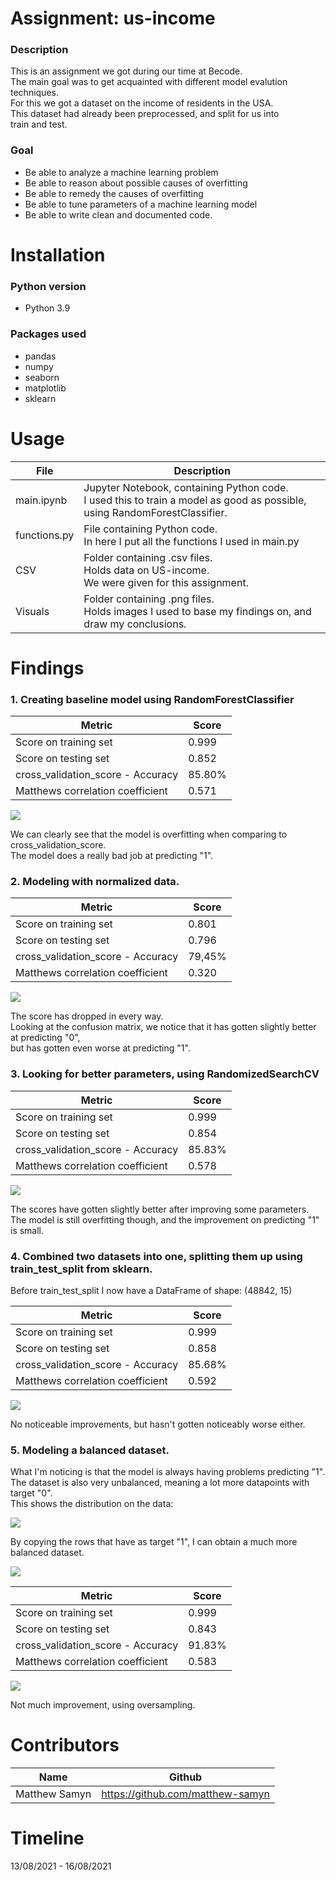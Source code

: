 # Assignment: us-income
### Description
This is an assignment we got during our time at Becode.  
The main goal was to get acquainted with different model evalution techniques.  
For this we got a dataset on the income of residents in the USA.  
This dataset had already been preprocessed, and split for us into  
train and test.
### Goal
- Be able to analyze a machine learning problem
- Be able to reason about possible causes of overfitting
- Be able to remedy the causes of overfitting
- Be able to tune parameters of a machine learning model
- Be able to write clean and documented code.

# Installation
### Python version
- Python 3.9


### Packages used
* pandas
* numpy
* seaborn
* matplotlib
* sklearn

# Usage

| File         | Description                                                                     |
|--------------|---------------------------------------------------------------------------------|
| main.ipynb   | Jupyter Notebook, containing Python code.  <br>I used this to train a model as good as possible, using RandomForestClassifier. |
| functions.py | File containing Python code.  <br>In here I put all the functions I used in main.py |
| CSV          | Folder containing .csv files.  <br>Holds data on US-income.   <br>We were given for this assignment. |
| Visuals      | Folder containing .png files.<br>Holds images I used to base my findings on, and draw my conclusions. |


# Findings
### 1. Creating baseline model using RandomForestClassifier

| Metric                            | Score  |
|-----------------------------------|--------|
| Score on training set             | 0.999  |
| Score on testing set              | 0.852  |
| cross_validation_score - Accuracy | 85.80% |
| Matthews correlation coefficient  | 0.571  |

![](Visuals/Confusion%20matrix%20-%20baseline%20model.png)

We can clearly see that the model is overfitting when comparing to cross_validation_score.  
The model does a really bad job at predicting "1".


### 2. Modeling with normalized data.

| Metric                            | Score  |
|-----------------------------------|--------|
| Score on training set             | 0.801  |
| Score on testing set              | 0.796  |
| cross_validation_score - Accuracy | 79,45% |
| Matthews correlation coefficient  | 0.320  |

![](Visuals/Confusion%20matrix%20-%20normalized.png)

The score has dropped in every way.   
Looking at the confusion matrix, we notice that it has gotten slightly better at predicting "0",  
but has gotten even worse at predicting "1".

### 3. Looking for better parameters, using RandomizedSearchCV
| Metric                            | Score  |
|-----------------------------------|--------|
| Score on training set             | 0.999  |
| Score on testing set              | 0.854  |
| cross_validation_score - Accuracy | 85.83% |
| Matthews correlation coefficient  | 0.578  |

![](Visuals/Confusion%20matrix%20-%20best_params.png)

The scores have gotten slightly better after improving some parameters. The model is still overfitting though, and the improvement on predicting "1" is small.

### 4. Combined two datasets into one, splitting them up using train_test_split from sklearn.
Before train_test_split I now have a DataFrame of shape: (48842, 15)

| Metric                            | Score  |
|-----------------------------------|--------|
| Score on training set             | 0.999  |
| Score on testing set              | 0.858  |
| cross_validation_score - Accuracy | 85.68% |
| Matthews correlation coefficient  | 0.592  |

![](Visuals/Confusion%20matrix%20-%20own%20train_test_split.png)

No noticeable improvements, but hasn't gotten noticeably worse either.

### 5. Modeling a balanced dataset.
What I'm noticing is that the model is always having problems predicting "1".   
The dataset is also very unbalanced, meaning a lot more datapoints with target "0".  
This shows the distribution on the data:

![](Visuals/Distribution_classes.png)

By copying the rows that have as target "1", I can obtain a much more balanced dataset.  

![](Visuals/Even_distribution_classes.png)


| Metric                            | Score  |
|-----------------------------------|--------|
| Score on training set             | 0.999  |
| Score on testing set              | 0.843  |
| cross_validation_score - Accuracy | 91.83% |
| Matthews correlation coefficient  | 0.583  |

![](Visuals/Confusion%20matrix%20-%20evenly_distributed_train.png)

Not much improvement, using oversampling.


# Contributors
| Name          | Github                           |
|---------------|----------------------------------|
| Matthew Samyn | https://github.com/matthew-samyn |




# Timeline
13/08/2021 - 16/08/2021